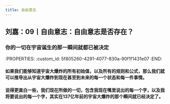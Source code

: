 ```yaml
---
title: 自由意志
---
```


## 刘嘉：09丨自由意志：自由意志是否存在？
### 你的一切在宇宙诞生的那一瞬间就都已被决定
:PROPERTIES:
:custom_id: 5f805260-4291-4077-830a-90f1f1431e07
:END:
#### 如果我们能够知道宇宙大爆炸的所有初始值，以及所有的规则和公式，那么我们就可以推导出从宇宙大爆炸到现在甚至到未来的每一个状态和每一件事情。
#### 说得更直白一些，我们现在所做的一切，包含我现在嘴里说出的每一个字，以及我将要说出的每一个字，其实在137亿年前的宇宙大爆炸的那个瞬间就已经决定了。
